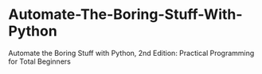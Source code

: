 # Automate-The-Boring-Stuff-With-Python
Automate the Boring Stuff with Python, 2nd Edition: Practical Programming for Total Beginners
